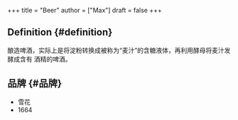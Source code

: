 +++
title = "Beer"
author = ["Max"]
draft = false
+++

## Definition {#definition}

酿造啤酒，实际上是将淀粉转换成被称为“麦汁”的含糖液体，再利用酵母将麦汁发酵成含有
酒精的啤酒。


## 品牌 {#品牌}

-   雪花
-   1664
